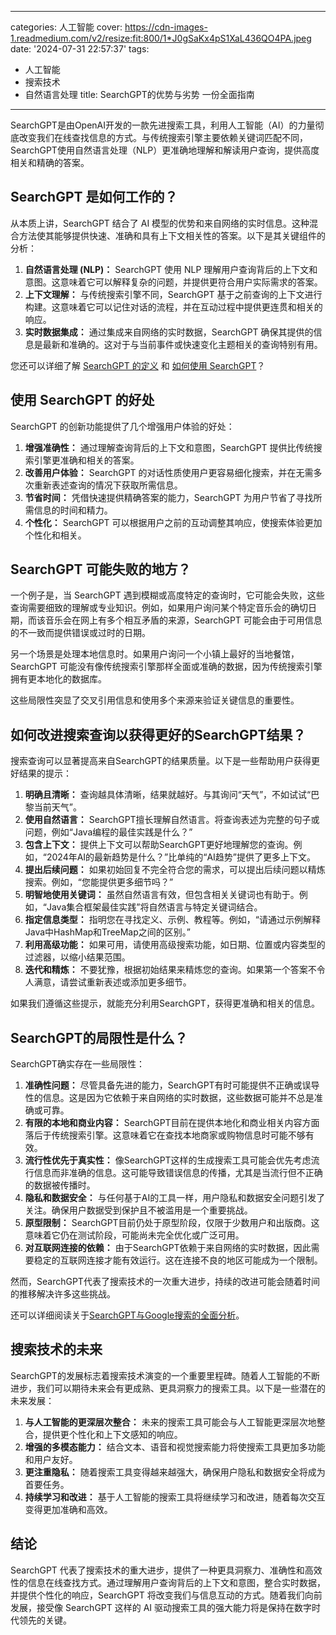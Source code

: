 
---
categories: 人工智能
cover: https://cdn-images-1.readmedium.com/v2/resize:fit:800/1*J0gSaKx4pS1XaL436QO4PA.jpeg
date: '2024-07-31 22:57:37'
tags:
  - 人工智能
  - 搜索技术
  - 自然语言处理
title: SearchGPT的优势与劣势  一份全面指南

---


SearchGPT是由OpenAI开发的一款先进搜索工具，利用人工智能（AI）的力量彻底改变我们在线查找信息的方式。与传统搜索引擎主要依赖关键词匹配不同，SearchGPT使用自然语言处理（NLP）更准确地理解和解读用户查询，提供高度相关和精确的答案。



## SearchGPT 是如何工作的？

从本质上讲，SearchGPT 结合了 AI 模型的优势和来自网络的实时信息。这种混合方法使其能够提供快速、准确和具有上下文相关性的答案。以下是其关键组件的分析：

1. **自然语言处理 (NLP)：** SearchGPT 使用 NLP 理解用户查询背后的上下文和意图。这意味着它可以解释复杂的问题，并提供更符合用户实际需求的答案。
2. **上下文理解：** 与传统搜索引擎不同，SearchGPT 基于之前查询的上下文进行构建。这意味着它可以记住对话的流程，并在互动过程中提供更连贯和相关的响应。
3. **实时数据集成：** 通过集成来自网络的实时数据，SearchGPT 确保其提供的信息是最新和准确的。这对于与当前事件或快速变化主题相关的查询特别有用。

您还可以详细了解 [SearchGPT 的定义](https://aitoolsnote.com/what-is-searchgpt-and-how-to-use-searchgpt/#How_to_Use_SearchGPT_A_Comprehensive_Guide) 和 [如何使用 SearchGPT](https://aitoolsnote.com/what-is-searchgpt-and-how-to-use-searchgpt/#How_to_Use_SearchGPT_A_Comprehensive_Guide)？

## 使用 SearchGPT 的好处

SearchGPT 的创新功能提供了几个增强用户体验的好处：

1. **增强准确性：** 通过理解查询背后的上下文和意图，SearchGPT 提供比传统搜索引擎更准确和相关的答案。
2. **改善用户体验：** SearchGPT 的对话性质使用户更容易细化搜索，并在无需多次重新表述查询的情况下获取所需信息。
3. **节省时间：** 凭借快速提供精确答案的能力，SearchGPT 为用户节省了寻找所需信息的时间和精力。
4. **个性化：** SearchGPT 可以根据用户之前的互动调整其响应，使搜索体验更加个性化和相关。

## SearchGPT 可能失败的地方？

一个例子是，当 SearchGPT 遇到模糊或高度特定的查询时，它可能会失败，这些查询需要细致的理解或专业知识。例如，如果用户询问某个特定音乐会的确切日期，而该音乐会在网上有多个相互矛盾的来源，SearchGPT 可能会由于可用信息的不一致而提供错误或过时的日期。

另一个场景是处理本地信息时。如果用户询问一个小镇上最好的当地餐馆，SearchGPT 可能没有像传统搜索引擎那样全面或准确的数据，因为传统搜索引擎拥有更本地化的数据库。

这些局限性突显了交叉引用信息和使用多个来源来验证关键信息的重要性。

## 如何改进搜索查询以获得更好的SearchGPT结果？

搜索查询可以显著提高来自SearchGPT的结果质量。以下是一些帮助用户获得更好结果的提示：

1. **明确且清晰：** 查询越具体清晰，结果就越好。与其询问“天气”，不如试试“巴黎当前天气”。
2. **使用自然语言：** SearchGPT擅长理解自然语言。将查询表述为完整的句子或问题，例如“Java编程的最佳实践是什么？”
3. **包含上下文：** 提供上下文可以帮助SearchGPT更好地理解您的查询。例如，“2024年AI的最新趋势是什么？”比单纯的“AI趋势”提供了更多上下文。
4. **提出后续问题：** 如果初始回复不完全符合您的需求，可以提出后续问题以精炼搜索。例如，“您能提供更多细节吗？”
5. **明智地使用关键词：** 虽然自然语言有效，但包含相关关键词也有助于。例如，“Java集合框架最佳实践”将自然语言与特定关键词结合。
6. **指定信息类型：** 指明您在寻找定义、示例、教程等。例如，“请通过示例解释Java中HashMap和TreeMap之间的区别。”
7. **利用高级功能：** 如果可用，请使用高级搜索功能，如日期、位置或内容类型的过滤器，以缩小结果范围。
8. **迭代和精炼：** 不要犹豫，根据初始结果来精炼您的查询。如果第一个答案不令人满意，请尝试重新表述或添加更多细节。

如果我们遵循这些提示，就能充分利用SearchGPT，获得更准确和相关的信息。

## SearchGPT的局限性是什么？

SearchGPT确实存在一些局限性：

1. **准确性问题：** 尽管具备先进的能力，SearchGPT有时可能提供不正确或误导性的信息。这是因为它依赖于来自网络的实时数据，这些数据可能并不总是准确或可靠。
2. **有限的本地和商业内容：** SearchGPT目前在提供本地化和商业相关内容方面落后于传统搜索引擎。这意味着它在查找本地商家或购物信息时可能不够有效。
3. **流行性优先于真实性：** 像SearchGPT这样的生成搜索工具可能会优先考虑流行信息而非准确的信息。这可能导致错误信息的传播，尤其是当流行但不正确的数据被传播时。
4. **隐私和数据安全：** 与任何基于AI的工具一样，用户隐私和数据安全问题引发了关注。确保用户数据受到保护且不被滥用是一个重要挑战。
5. **原型限制：** SearchGPT目前仍处于原型阶段，仅限于少数用户和出版商。这意味着它仍在测试阶段，可能尚未完全优化或广泛可用。
6. **对互联网连接的依赖：** 由于SearchGPT依赖于来自网络的实时数据，因此需要稳定的互联网连接才能有效运行。这在连接不良的地区可能成为一个限制。

然而，SearchGPT代表了搜索技术的一次重大进步，持续的改进可能会随着时间的推移解决许多这些挑战。

还可以详细阅读关于[SearchGPT与Google搜索的全面分析](https://aitoolsnote.com/what-is-searchgpt-and-how-to-use-searchgpt/#Comparative_Analysis_SearchGPT_vs_Google_Search)。

## 搜索技术的未来

SearchGPT的发展标志着搜索技术演变的一个重要里程碑。随着人工智能的不断进步，我们可以期待未来会有更成熟、更具洞察力的搜索工具。以下是一些潜在的未来发展：

1. **与人工智能的更深层次整合：** 未来的搜索工具可能会与人工智能更深层次地整合，提供更个性化和上下文感知的响应。
2. **增强的多模态能力：** 结合文本、语音和视觉搜索能力将使搜索工具更加多功能和用户友好。
3. **更注重隐私：** 随着搜索工具变得越来越强大，确保用户隐私和数据安全将成为首要任务。
4. **持续学习和改进：** 基于人工智能的搜索工具将继续学习和改进，随着每次交互变得更加准确和高效。

## 结论

SearchGPT 代表了搜索技术的重大进步，提供了一种更具洞察力、准确性和高效性的信息在线查找方式。通过理解用户查询背后的上下文和意图，整合实时数据，并提供个性化的响应，SearchGPT 将改变我们与信息互动的方式。随着我们向前发展，接受像 SearchGPT 这样的 AI 驱动搜索工具的强大能力将是保持在数字时代领先的关键。
